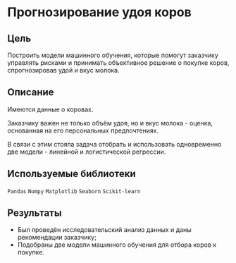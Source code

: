 # Прогнозирование удоя коров

## Цель

Построить модели машинного обучения, которые помогут заказчику управлять рисками и принимать объективное решение о покупке коров, спрогнозировав удой и вкус молока.

## Описание

Имеются данные о коровах.

Заказчику важен не только объём удоя, но и вкус молока - оценка, основанная на его персональных предпочтениях.

В связи с этим стояла задача отобрать и использовать одновременно две модели - линейной и логистической регрессии.

## Используемые библиотеки

`Pandas`
`Numpy`
`Matplotlib`
`Seaborn`
`Scikit-learn`

## Результаты
* Был проведён исследовательский анализ данных и даны рекомендации заказчику;
* Подобраны две модели машинного обучения для отбора коров к покупке.
